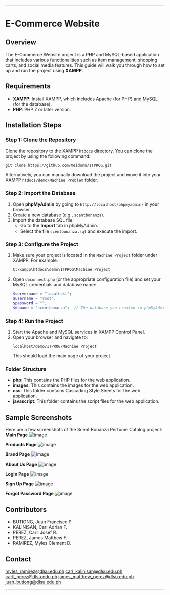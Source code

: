 
---

# E-Commerce Website

## Overview
The E-Commerce Website project is a PHP and MySQL-based application that includes various functionalities such as item management, shopping carts, and social media features. This guide will walk you through how to set up and run the project using **XAMPP**.

## Requirements
- **XAMPP**: Install XAMPP, which includes Apache (for PHP) and MySQL (for the database).
- **PHP**: PHP 7 or later version.

## Installation Steps

### Step 1: Clone the Repository
Clone the repository to the XAMPP `htdocs` directory. You can clone the project by using the following command:
```
git clone https://github.com/Xeidonn/ITPROG.git
```

Alternatively, you can manually download the project and move it into your XAMPP `htdocs/demo/Machine Problem` folder.

### Step 2: Import the Database
1. Open **phpMyAdmin** by going to `http://localhost/phpmyadmin/` in your browser.
2. Create a new database (e.g., `scentbonanza`).
3. Import the database SQL file:
    - Go to the **Import** tab in phpMyAdmin.
    - Select the file `scentbonanza.sql` and execute the import.

### Step 3: Configure the Project
1. Make sure your project is located in the `Machine Project` folder under XAMPP. For example:
   ```
   C:\xampp\htdocs\demo\ITPROG\Machine Project
   ```

2. Open `dbconnect.php` (or the appropriate configuration file) and set your MySQL credentials and database name:
   ```php
   $servername = "localhost";
   $username = "root";
   $password = "";
   $dbname = "scentbonanza";  // The database you created in phpMyAdmin
   ```

### Step 4: Run the Project
1. Start the Apache and MySQL services in XAMPP Control Panel.
2. Open your browser and navigate to:
   ```
   localhost/demo/ITPROG/Machine Project
   ```
   This should load the main page of your project.

### Folder Structure
- **php**: This contains the PHP files for the web application.
- **images**: This contains the images for the web application.
- **css**: This folder contains Cascading Style Sheets for the web application.
- **javascript**: This folder contains the script files for the web application.

## Sample Screenshots

Here are a few screenshots of the Scent Bonanza Perfume Catalog project:
**Main Page**
![image](https://github.com/user-attachments/assets/3e8f536d-c77f-489d-8382-6661db3a6c6a)

**Products Page**
![image](https://github.com/user-attachments/assets/ede54748-6c2c-4f17-98c6-119e9d7e28b6)

**Brand Page**
![image](https://github.com/user-attachments/assets/e0135aff-ee40-4550-a604-a38daad06bad)

**About Us Page**
![image](https://github.com/user-attachments/assets/acd14009-a5f5-4fc7-9966-3f433f3ac17e)

**Login Page**
![image](https://github.com/user-attachments/assets/07d3cf71-af85-4230-9543-423ae1a83630)

**Sign Up Page**
![image](https://github.com/user-attachments/assets/504f20ed-6464-41e2-9b43-0bd648dde002)

**Forgot Password Page**
![image](https://github.com/user-attachments/assets/c23ad9e4-7b87-43af-b172-0d19f69a6cd3)


## Contributors

- BUTIONG, Juan Francisco P.
- KALINISAN, Carl Adrian F.
- PEREZ, Carll Josef R.
- PEREZ, James Matthew F.
- RAMIREZ, Myles Clement D.

## Contact

myles_ramirez@dlsu.edu.ph
carl_kalinisan@dlsu.edu.ph
carll_perez@dlsu.edu.ph
james_matthew_perez@dlsu.edu.ph
juan_butiong@dlsu.edu.ph

---
